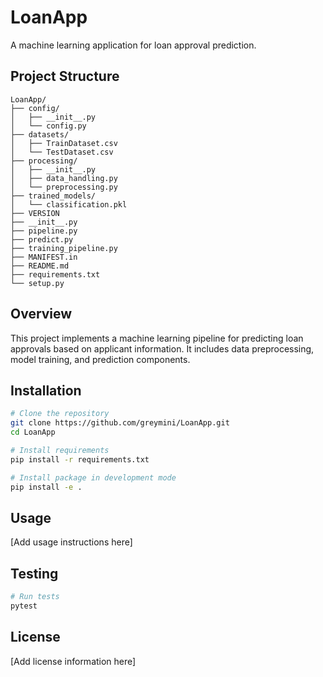 # LoanApp

A machine learning application for loan approval prediction.

## Project Structure

```
LoanApp/
├── config/
│   ├── __init__.py
│   └── config.py
├── datasets/
│   ├── TrainDataset.csv
│   └── TestDataset.csv
├── processing/
│   ├── __init__.py
│   ├── data_handling.py
│   └── preprocessing.py
├── trained_models/
│   └── classification.pkl
├── VERSION
├── __init__.py
├── pipeline.py
├── predict.py
├── training_pipeline.py
├── MANIFEST.in
├── README.md
├── requirements.txt
└── setup.py
```

## Overview

This project implements a machine learning pipeline for predicting loan approvals based on applicant information. It includes data preprocessing, model training, and prediction components.

## Installation

```bash
# Clone the repository
git clone https://github.com/greymini/LoanApp.git
cd LoanApp

# Install requirements
pip install -r requirements.txt

# Install package in development mode
pip install -e .
```

## Usage

[Add usage instructions here]

## Testing

```bash
# Run tests
pytest
```

## License

[Add license information here]

